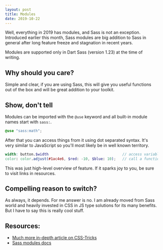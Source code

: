 ```yaml
---
layout: post
title: Modules
date: 2019-10-22
---
```


Well, everything in 2019 has modules, and Sass is not an exception. Introduced earlier this month, Sass modules are big addition to Sass in general after long feature freeze and stagnation in recent years.

Modules are supported only in Dart Sass (version 1.23) at the time of writing.

## Why should you care?

Simple and clear, if you are using Sass, this will give you useful functions out of the box and will be great addition to your toolkit.

## Show, don't tell

Modules can be imported with the `@use` keyword and all built-in module names start with `sass:`.

```scss
@use "sass:math";
```

After that you can access things from it using dot separated syntax. It's very similar to JavaScript so you'll most likely be in well known territory.

```scss
width: button.$width                                  // access variable
color: color.adjust(#1ac4e6, $red: -10, $blue: 10);   // call a function
```

This was just high-level overview of feature. If it sparks joy to you, be sure to visit links in resources.

## Compelling reason to switch?

As always, it depends. For me answer is no. I am already moved from Sass world and heavily invested in CSS in JS type solutions for its many benefits. But I have to say this is really cool stuff.

## Resources:

- [Much more in-depth article on CSS-Tricks](https://css-tricks.com/introducing-sass-modules/)
- [Sass modules docs](https://sass-lang.com/documentation/modules)
